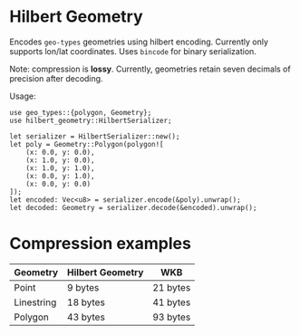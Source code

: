 # Hilbert Geometry

Encodes `geo-types` geometries using hilbert encoding. Currently only supports lon/lat coordinates. Uses `bincode` for binary serialization.

Note: compression is **lossy**. Currently, geometries retain seven decimals of precision after decoding.

Usage:

```
use geo_types::{polygon, Geometry};
use hilbert_geometry::HilbertSerializer;

let serializer = HilbertSerializer::new();
let poly = Geometry::Polygon(polygon![
    (x: 0.0, y: 0.0),
    (x: 1.0, y: 0.0),
    (x: 1.0, y: 1.0),
    (x: 0.0, y: 1.0),
    (x: 0.0, y: 0.0)
]);
let encoded: Vec<u8> = serializer.encode(&poly).unwrap();
let decoded: Geometry = serializer.decode(&encoded).unwrap();
```

# Compression examples

| Geometry   | Hilbert Geometry | WKB      |
| ---------- | ---------------- | -------- |
| Point      | 9 bytes          | 21 bytes |
| Linestring | 18 bytes         | 41 bytes |
| Polygon    | 43 bytes         | 93 bytes |
